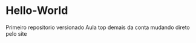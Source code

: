 # Hello-World
 Primeiro repositorio versionado
    Aula top demais da conta
    mudando direto pelo site
